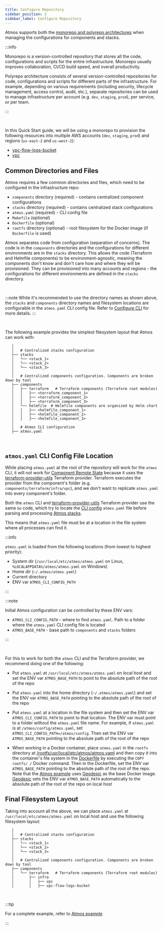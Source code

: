 ```yaml
---
title: Configure Repository
sidebar_position: 3
sidebar_label: Configure Repository
---
```


Atmos supports both the [monorepo and polyrepo architectures](https://en.wikipedia.org/wiki/Monorepo) when managing the configurations for components
and stacks.

:::info

Monorepo is a version-controlled repository that stores all the code, configurations and scripts for the entire infrastructure.
Monorepo usually improves collaboration, CI/CD build speed, and overall productivity.

Polyrepo architecture consists of several version-controlled repositories for code, configurations and scripts for different parts of the
infrastructure. For example, depending on various requirements (including security, lifecycle management, access control, audit, etc.), separate
repositories can be used to manage infrastructure per account (e.g. `dev`, `staging`, `prod`), per service, or per team.

:::

<br/>

In this Quick Start guide, we will be using a monorepo to provision the following resources into multiple AWS accounts (`dev`, `staging`, `prod`)
and regions (`us-east-2` and `us-west-2`):

- [vpc-flow-logs-bucket](https://github.com/cloudposse/atmos/tree/master/examples/complete/components/terraform/infra/vpc-flow-logs-bucket)
- [vpc](https://github.com/cloudposse/atmos/tree/master/examples/complete/components/terraform/infra/vpc)

## Common Directories and Files

Atmos requires a few common directories and files, which need to be configured in the infrastructure repo:

- `components` directory (required) - contains centralized component configurations
- `stacks` directory (required) - contains centralized stack configurations
- `atmos.yaml` (required) - CLI config file
- `Makefile` (optional)
- `Dockerfile` (optional)
- `rootfs` directory (optional) - root filesystem for the Docker image (if `Dockerfile` is used)

Atmos separates code from configuration (separation of concerns). The code is in the `components` directories and the configurations for different
environments are in the `stacks` directory. This allows the code (Terraform and Helmfile components) to be environment-agnostic, meaning the
components don't know and don't care how and where they will be provisioned. They can be provisioned into many accounts and regions - the
configurations for different environments are defined in the `stacks` directory.

<br/>

:::note
While it's recommended to use the directory names as shown above, the `stacks` and `components` directory names and filesystem locations are
configurable in the `atmos.yaml` CLI config file. Refer to [Configure CLI](/quick-start/configure-cli) for more details.
:::

<br/>

The following example provides the simplest filesystem layout that Atmos can work with:

```console
   │  
   │   # Centralized stacks configuration
   ├── stacks
   │   └── <stack_1>
   │   └── <stack_2>
   │   └── <stack_3>
   │  
   │   # Centralized components configuration. Components are broken down by tool
   ├── components
   │   ├── terraform   # Terraform components (Terraform root modules)
   │   │   ├── <terraform_component_1>
   │   │   ├── <terraform_component_2>
   │   │   ├── <terraform_component_3>
   │   └── helmfile  # Helmfile components are organized by Helm chart
   │   │   ├── <helmfile_component_1>
   │   │   ├── <helmfile_component_2>
   │   │   ├── <helmfile_component_3>
   │
   │   # Atmos CLI configuration
   ├── atmos.yaml
```

<br/>

## `atmos.yaml` CLI Config File Location

While placing `atmos.yaml` at the root of the repository will work for the `atmos` CLI, it will not work
for [Component Remote State](/core-concepts/components/remote-state) because it uses
the [terraform-provider-utils](https://github.com/cloudposse/terraform-provider-utils) Terraform provider. Terraform executes the provider from the
component's folder (e.g. `components/terraform/infra/vpc`), and we don't want to replicate `atmos.yaml` into every component's folder.

Both the `atmos` CLI and [terraform-provider-utils](https://github.com/cloudposse/terraform-provider-utils) Terraform provider use the same `Go` code,
which try to locate the [CLI config](/cli/configuration) `atmos.yaml` file before parsing and processing [Atmos stacks](/core-concepts/stacks).

This means that `atmos.yaml` file must be at a location in the file system where all processes can find it.

:::info

`atmos.yaml` is loaded from the following locations (from lowest to highest priority):

- System dir (`/usr/local/etc/atmos/atmos.yaml` on Linux, `%LOCALAPPDATA%/atmos/atmos.yaml` on Windows)
- Home dir (`~/.atmos/atmos.yaml`)
- Current directory
- ENV var `ATMOS_CLI_CONFIG_PATH`

:::

:::note

Initial Atmos configuration can be controlled by these ENV vars:

- `ATMOS_CLI_CONFIG_PATH` - where to find `atmos.yaml`. Path to a folder where the `atmos.yaml` CLI config file is located
- `ATMOS_BASE_PATH` - base path to `components` and `stacks` folders

:::

<br/>

For this to work for both the `atmos` CLI and the Terraform provider, we recommend doing one of the following:

- Put `atmos.yaml` at `/usr/local/etc/atmos/atmos.yaml` on local host and set the ENV var `ATMOS_BASE_PATH` to point to the absolute path of the root
  of the repo

- Put `atmos.yaml` into the home directory (`~/.atmos/atmos.yaml`) and set the ENV var `ATMOS_BASE_PATH` pointing to the absolute path of the root of
  the repo

- Put `atmos.yaml` at a location in the file system and then set the ENV var `ATMOS_CLI_CONFIG_PATH` to point to that location. The ENV var must
  point to a folder without the `atmos.yaml` file name. For example, if `atmos.yaml` is at `/atmos/config/atmos.yaml`,
  set `ATMOS_CLI_CONFIG_PATH=/atmos/config`. Then set the ENV var `ATMOS_BASE_PATH` pointing to the absolute path of the root of the repo

- When working in a Docker container, place `atmos.yaml` in the `rootfs` directory
  at [/rootfs/usr/local/etc/atmos/atmos.yaml](https://github.com/cloudposse/atmos/blob/master/examples/complete/rootfs/usr/local/etc/atmos/atmos.yaml)
  and then copy it into the container's file system in the [Dockerfile](https://github.com/cloudposse/atmos/blob/master/examples/complete/Dockerfile)
  by executing the `COPY rootfs/ /` Docker command. Then in the Dockerfile, set the ENV var `ATMOS_BASE_PATH` pointing to the absolute path of the
  root of the repo. Note that the [Atmos example](https://github.com/cloudposse/atmos/blob/master/examples/complete)
  uses [Geodesic](https://github.com/cloudposse/geodesic) as the base Docker image. [Geodesic](https://github.com/cloudposse/geodesic) sets the ENV
  var `ATMOS_BASE_PATH` automatically to the absolute path of the root of the repo on local host

## Final Filesystem Layout

Taking into account all the above, we can place `atmos.yaml` at `/usr/local/etc/atmos/atmos.yaml` on local host and use the following filesystem
layout:

```console
   │  
   │   # Centralized stacks configuration
   ├── stacks
   │   └── <stack_1>
   │   └── <stack_2>
   │   └── <stack_3>
   │  
   │   # Centralized components configuration. Components are broken down by tool
   ├── components
   │   └── terraform   # Terraform components (Terraform root modules)
   |       ├── infra
   │       │   ├── vpc
   │       │   ├── vpc-flow-logs-bucket
```

<br/>

:::tip

For a complete example, refer to [Atmos example](https://github.com/cloudposse/atmos/tree/master/examples/complete)

:::
